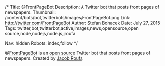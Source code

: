 /*
Title: @FrontPageBot
Description: A Twitter bot that posts front pages of newspapers.
Thumbnail: /content/bots/bot,twitterbots/images/FrontPageBot.png
Link: http://twitter.com/FrontPageBot
Author: Stefan Bohacek
Date: July 27, 2015
Tags: twitter,bot,twitterbot,active,images,news,opensource,open source,node,nodejs,node.js,jroufa

Nav: hidden
Robots: index,follow
*/

[@FrontPageBot](https://twitter.com/FrontPageBot) is an [open source](https://github.com/jacobroufa/tfp-bot) Twitter bot that posts front pages of newspapers. Created by [Jacob Roufa](https://twitter.com/jroufa).